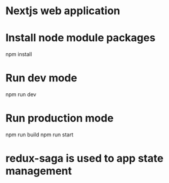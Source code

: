 # Nextjs web application

# Install node module packages
npm install

# Run dev mode
npm run dev

# Run production mode
npm run build
npm run start

# redux-saga is used to app state management
